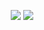 <p align = "center">
  <img src = "https://github-readme-stats.vercel.app/api?username=PiotrBlachnio&show_icons=true&theme=algolia&line_height=27&count_private=true&include_all_commits=true&hide=stars">
  <img src = "https://github-readme-stats.vercel.app/api/top-langs/?username=PiotrBlachnio&hide=vue,css,html&theme=algolia">
</p>
